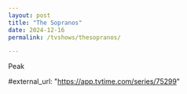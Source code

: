 ```yaml
---
layout: post
title: "The Sopranos"
date: 2024-12-16
permalink: /tvshows/thesopranos/

---
```

Peak

#external_url: "https://app.tvtime.com/series/75299"
